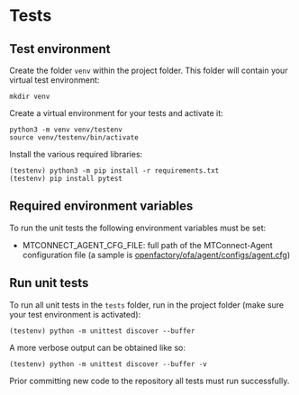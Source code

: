# Tests

## Test environment
Create the folder `venv` within the project folder. This folder will contain your virtual test environment:
```
mkdir venv
```
Create a virtual environment for your tests and activate it:
```
python3 -m venv venv/testenv
source venv/testenv/bin/activate
```
Install the various required libraries:
```
(testenv) python3 -m pip install -r requirements.txt
(testenv) pip install pytest
```

## Required environment variables
To run the unit tests the following environment variables must be set:
- MTCONNECT_AGENT_CFG_FILE: full path of the MTConnect-Agent configuration file (a sample is [openfactory/ofa/agent/configs/agent.cfg](../openfactory/ofa/agent/configs/agent.cfg))

## Run unit tests
To run all unit tests in the `tests` folder, run in the project folder (make sure your test environment is activated):
```
(testenv) python -m unittest discover --buffer
```
A more verbose output can be obtained like so:
```
(testenv) python -m unittest discover --buffer -v
```
Prior committing new code to the repository all tests must run successfully.
